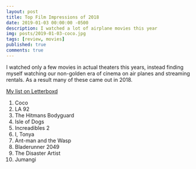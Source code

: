 ```yaml
---
layout: post
title: Top Film Impressions of 2018
date: 2019-01-03 00:00:00 -0500
description: I watched a lot of airplane movies this year
img: posts/2019-01-03-coco.jpg
tags: [review, movies]
published: true
comments: true
---
```


I watched only a few movies in actual theaters this years, instead finding myself watching our non-golden era of cinema on air planes and streaming rentals.  As a result many of these came out in 2018.

[My list on Letterboxd](https://letterboxd.com/azathought/list/top-movies-i-watched-in-2018/detail/)

1. Coco
2. LA 92
3. The Hitmans Bodyguard
4. Isle of Dogs
5. Increadibles 2
6. I, Tonya
7. Ant-man and the Wasp
8. Bladerunner 2049
9. The Disaster Artist
10. Jumangi





